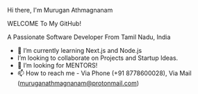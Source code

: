 Hi there, I'm Murugan Athmagnanam

WELCOME To My GitHub! 

A Passionate Software Developer From Tamil Nadu, India  
- 🌱 I’m currently learning Next.js and Node.js
- I’m looking to collaborate on Projects and Startup Ideas.
- 🤔 I’m looking for MENTORS!
- 📫 How to reach me - Via Phone (+91 8778600028), Via Mail (muruganathmagnanam@protonmail.com)
